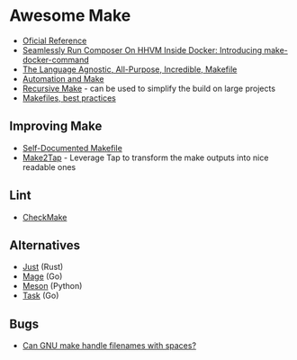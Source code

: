 # Awesome Make

- [Oficial Reference](https://www.gnu.org/s/make/manual/make.html)
- [Seamlessly Run Composer On HHVM Inside Docker: Introducing make-docker-command](https://marmelab.com/blog/2014/09/10/make-docker-command.html)
- [The Language Agnostic, All-Purpose, Incredible, Makefile](https://news.ycombinator.com/item?id=21566530)
- [Automation and Make](https://swcarpentry.github.io/make-novice)
- [Recursive Make](https://www.gnu.org/software/make/manual/html_node/Recursion.html) - can be used to simplify the build on large projects
- [Makefiles, best practices](https://danyspin97.org/blog/makefiles-best-practices)

## Improving Make

- [Self-Documented Makefile](https://marmelab.com/blog/2016/02/29/auto-documented-makefile.html)
- [Make2Tap](https://www.npmjs.com/package/make2tap) - Leverage Tap to transform the make outputs into nice readable ones

## Lint

- [CheckMake](https://github.com/mrtazz/checkmake)

## Alternatives

- [Just](https://github.com/casey/just) (Rust)
- [Mage](https://github.com/magefile/mage) (Go)
- [Meson](https://mesonbuild.com) (Python)
- [Task](https://github.com/go-task/task) (Go)

## Bugs

- [Can GNU make handle filenames with spaces?](https://stackoverflow.com/questions/9838384/can-gnu-make-handle-filenames-with-spaces)


